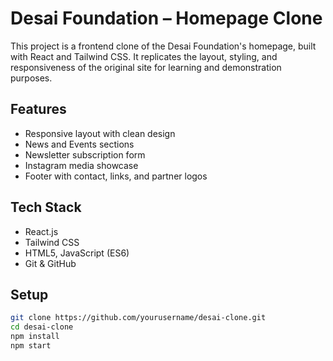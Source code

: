 # Desai Foundation – Homepage Clone

This project is a frontend clone of the Desai Foundation's homepage, built with React and Tailwind CSS. It replicates the layout, styling, and responsiveness of the original site for learning and demonstration purposes.

## Features

- Responsive layout with clean design
- News and Events sections
- Newsletter subscription form
- Instagram media showcase
- Footer with contact, links, and partner logos

## Tech Stack

- React.js
- Tailwind CSS
- HTML5, JavaScript (ES6)
- Git & GitHub

## Setup

```bash
git clone https://github.com/yourusername/desai-clone.git
cd desai-clone
npm install
npm start
